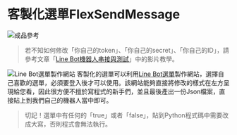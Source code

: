 # 客製化選單FlexSendMessage
![成品參考](https://i.imgur.com/vUYw5QC.png)
> 若不知如何修改「你自己的token」、「你自己的secret」、「你自己的ID」，請參考文章「[Line Bot機器人串接與測試](/classification/lineBot/43)」中的影片教學。

![Line Bot選單製作網站](https://i.imgur.com/BPkrKEa.png)
客製化的選單可以利用[Line Bot選單](https://developers.line.biz/console/fx/)製作網站，選擇自己喜歡的選單，必須要登入後才可以使用。該網站能夠直接將修改的樣式在左方呈現給您看，因此很方便不擅於寫程式的新手們，並且最後產出一份Json檔案，直接貼上到我們自己的機器人當中即可。

> 切記！選單中有任何的「true」或者「false」，貼到Python程式碼中需要改成大寫，否則程式會無法執行。
